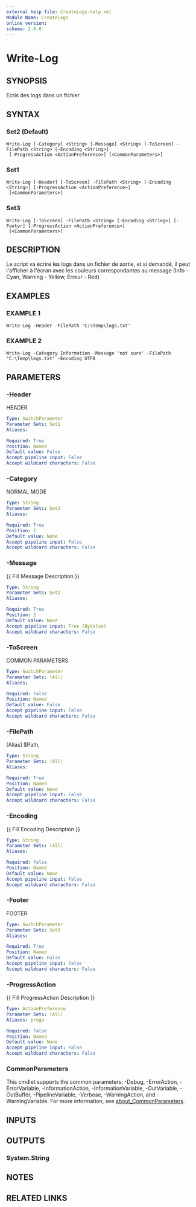 ```yaml
---
external help file: CreateLogs-help.xml
Module Name: CreateLogs
online version:
schema: 2.0.0
---
```


# Write-Log

## SYNOPSIS
Ecris des logs dans un fichier

## SYNTAX

### Set2 (Default)
```
Write-Log [-Category] <String> [-Message] <String> [-ToScreen] -FilePath <String> [-Encoding <String>]
 [-ProgressAction <ActionPreference>] [<CommonParameters>]
```

### Set1
```
Write-Log [-Header] [-ToScreen] -FilePath <String> [-Encoding <String>] [-ProgressAction <ActionPreference>]
 [<CommonParameters>]
```

### Set3
```
Write-Log [-ToScreen] -FilePath <String> [-Encoding <String>] [-Footer] [-ProgressAction <ActionPreference>]
 [<CommonParameters>]
```

## DESCRIPTION
Le script va écrire les logs dans un fichier de sortie, et si demandé, 
il peut l'afficher à l'écran avec les couleurs correspondantes
au message (Info - Cyan, Warning - Yellow, Erreur - Red)

## EXAMPLES

### EXAMPLE 1
```
Write-Log -Header -FilePath 'C:\Temp\logs.txt'
```

### EXAMPLE 2
```
Write-Log -Category Information -Message 'not sure' -FilePath "C:\Temp\logs.txt" -Encoding UTF8
```

## PARAMETERS

### -Header
HEADER

```yaml
Type: SwitchParameter
Parameter Sets: Set1
Aliases:

Required: True
Position: Named
Default value: False
Accept pipeline input: False
Accept wildcard characters: False
```

### -Category
NORMAL MODE

```yaml
Type: String
Parameter Sets: Set2
Aliases:

Required: True
Position: 1
Default value: None
Accept pipeline input: False
Accept wildcard characters: False
```

### -Message
{{ Fill Message Description }}

```yaml
Type: String
Parameter Sets: Set2
Aliases:

Required: True
Position: 2
Default value: None
Accept pipeline input: True (ByValue)
Accept wildcard characters: False
```

### -ToScreen
COMMON PARAMETERS

```yaml
Type: SwitchParameter
Parameter Sets: (All)
Aliases:

Required: False
Position: Named
Default value: False
Accept pipeline input: False
Accept wildcard characters: False
```

### -FilePath
\[Alias\] $Path,

```yaml
Type: String
Parameter Sets: (All)
Aliases:

Required: True
Position: Named
Default value: None
Accept pipeline input: False
Accept wildcard characters: False
```

### -Encoding
{{ Fill Encoding Description }}

```yaml
Type: String
Parameter Sets: (All)
Aliases:

Required: False
Position: Named
Default value: None
Accept pipeline input: False
Accept wildcard characters: False
```

### -Footer
FOOTER

```yaml
Type: SwitchParameter
Parameter Sets: Set3
Aliases:

Required: True
Position: Named
Default value: False
Accept pipeline input: False
Accept wildcard characters: False
```

### -ProgressAction
{{ Fill ProgressAction Description }}

```yaml
Type: ActionPreference
Parameter Sets: (All)
Aliases: proga

Required: False
Position: Named
Default value: None
Accept pipeline input: False
Accept wildcard characters: False
```

### CommonParameters
This cmdlet supports the common parameters: -Debug, -ErrorAction, -ErrorVariable, -InformationAction, -InformationVariable, -OutVariable, -OutBuffer, -PipelineVariable, -Verbose, -WarningAction, and -WarningVariable. For more information, see [about_CommonParameters](http://go.microsoft.com/fwlink/?LinkID=113216).

## INPUTS

## OUTPUTS

### System.String
## NOTES

## RELATED LINKS
